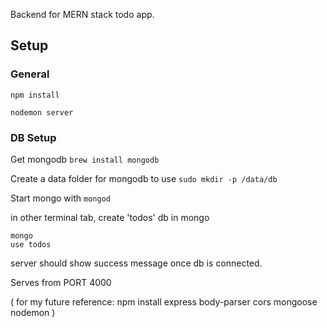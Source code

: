 Backend for MERN stack todo app.

## Setup

### General
`npm install`

`nodemon server`

### DB Setup
Get mongodb
`brew install mongodb`

Create a data folder for mongodb to use
`sudo mkdir -p /data/db`

Start mongo with
`mongod`

in other terminal tab, create 'todos' db in mongo
```
mongo
use todos
```

server should show success message once db is connected.

Serves from PORT 4000




( for my future reference: npm install express body-parser cors mongoose nodemon )
